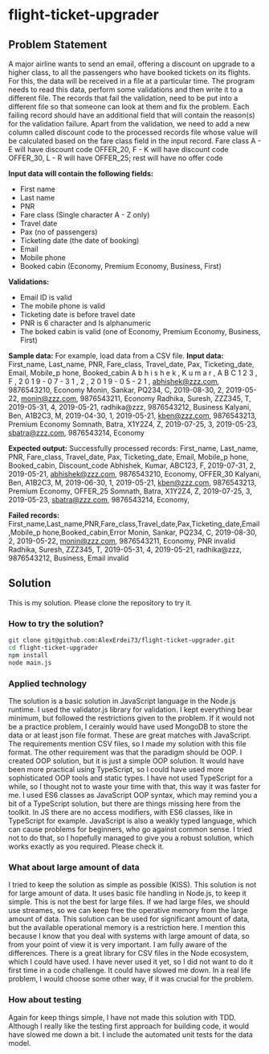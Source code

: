 # flight-ticket-upgrader

## Problem Statement

A major airline wants to send an email, offering a discount on upgrade to a
higher class, to all the passengers who have booked tickets on its flights. For
this, the data will be received in a file at a particular time. The program
needs to read this data, perform some validations and then write it to a
different file. The records that fail the validation, need to be put into a
different file so that someone can look at them and fix the problem. Each
failing record should have an additional field that will contain the reason(s)
for the validation failure. Apart from the validation, we need to add a new
column called discount code to the processed records file whose value will be
calculated based on the fare class field in the input record. Fare class A - E
will have discount code OFFER_20, F - K will have discount code OFFER_30, L - R
will have OFFER_25; rest will have no offer code

**Input data will contain the following fields:**

- First name
- Last name
- PNR
- Fare class (Single character A - Z only)
- Travel date
- Pax (no of passengers)
- Ticketing date (the date of booking)
- Email
- Mobile phone
- Booked cabin (Economy, Premium Economy, Business, First)

**Validations:**

- Email ID is valid
- The mobile phone is valid
- Ticketing date is before travel date
- PNR is 6 character and Is alphanumeric
- The boked cabin is valid (one of Economy, Premium Economy, Business, First)

**Sample data:** For example, load data from a CSV file. **Input data:**
First_name, Last_name, PNR, Fare_class, Travel_date, Pax, Ticketing_date, Email,
Mobile_p hone, Booked_cabin A b h i s h e k , K u m a r , A B C 1 2 3 , F , 2 0
1 9 - 0 7 - 3 1 , 2 , 2 0 1 9 - 0 5 - 2 1 , abhishek@zzz.com, 9876543210,
Economy Monin, Sankar, PQ234, C, 2019-08-30, 2, 2019-05-22, monin@zzz.com,
9876543211, Economy Radhika, Suresh, ZZZ345, T, 2019-05-31, 4, 2019-05-21,
radhika@zzz, 9876543212, Business Kalyani, Ben, A1B2C3, M, 2019-04-30, 1,
2019-05-21, kben@zzz.com, 9876543213, Premium Economy Somnath, Batra, X1Y2Z4, Z,
2019-07-25, 3, 2019-05-23, sbatra@zzz.com, 9876543214, Economy

**Expected output:** Successfully processed records: First_name, Last_name, PNR,
Fare_class, Travel_date, Pax, Ticketing_date, Email, Mobile_p hone,
Booked_cabin, Discount_code Abhishek, Kumar, ABC123, F, 2019-07-31, 2,
2019-05-21, abhishek@zzz.com, 9876543210, Economy, OFFER_30 Kalyani, Ben,
A1B2C3, M, 2019-06-30, 1, 2019-05-21, kben@zzz.com, 9876543213, Premium Economy,
OFFER_25 Somnath, Batra, X1Y2Z4, Z, 2019-07-25, 3, 2019-05-23, sbatra@zzz.com,
9876543214, Economy,

**Failed records:**
First_name,Last_name,PNR,Fare_class,Travel_date,Pax,Ticketing_date,Email,Mobile_p
hone,Booked_cabin,Error Monin, Sankar, PQ234, C, 2019-08-30, 2, 2019-05-22,
monin@zzz.com, 9876543211, Economy, PNR invalid Radhika, Suresh, ZZZ345, T,
2019-05-31, 4, 2019-05-21, radhika@zzz, 9876543212, Business, Email invalid

## Solution

This is my solution. Please clone the repository to try it.

### How to try the solution?

```bash
git clone git@github.com:AlexErdei73/flight-ticket-upgrader.git
cd flight-ticket-upgrader
npm install
node main.js
```

### Applied technology

The solution is a basic solution in JavaScript language in the Node.js runtime.
I used the validator.js library for validation. I kept everything bear minimum,
but followed the restrictions given to the problem. If it would not be a
practice problem, I cerainly would have used MongoDB to store the data or at
least json file format. These are great matches with JavaScript. The
requirements mention CSV files, so I made my solution with this file format. The
other requirement was that the paradigm should be OOP. I created OOP solution,
but it is just a simple OOP solution. It would have been more practical using
TypeScript, so I could have used more sophisticated OOP tools and static types.
I have not used TypeScript for a while, so I thought not to waste your time with
that, this way it was faster for me. I used ES6 classes as JavaScript OOP
syntax, which may remind you a bit of a TypeScript solution, but there are
things missing here from the toolkit. In JS there are no access modifiers, with
ES6 classes, like in TypeScript for example. JavaScript is also a weakly typed
language, which can cause problems for beginners, who go against common sense. I
tried not to do that, so I hopefully managed to give you a robust solution,
which works exactly as you required. Please check it.

### What about large amount of data

I tried to keep the solution as simple as possible (KISS). This solution is not
for large amount of data. It uses basic file handling in Node.js, to keep it
simple. This is not the best for large files. If we had large files, we should
use streames, so we can keep free the operative memory from the large amount of
data. This solution can be used for significant amount of data, but the
available operational memory is a restriction here. I mention this because I
know that you deal with systems with large amount of data, so from your point of
view it is very important. I am fully aware of the differences. There is a great
library for CSV files in the Node ecosystem, which I could have used. I have
never used it yet, so I did not want to do it first time in a code challenge. It
could have slowed me down. In a real life problem, I would choose some other
way, if it was crucial for the problem.

### How about testing

Again for keep things simple, I have not made this solution with TDD. Although I
really like the testing first approach for building code, it would have slowed
me down a bit. I include the automated unit tests for the data model.
